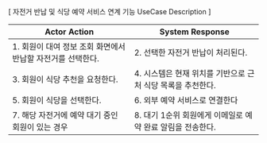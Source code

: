 [ 자전거 반납 및 식당 예약 서비스 연계 기능 UseCase Description ]

| Actor Action                                                | System Response                                             |
| ----------------------------------------------------------- | ----------------------------------------------------------- |
| 1. 회원이 대여 정보 조회 화면에서 반납할 자전거를 선택한다. | 2. 선택한 자전거 반납이 처리된다.                           |
| 3. 회원이 식당 추천을 요청한다.                             | 4. 시스템은 현재 위치를 기반으로 근처 식당 목록을 추천한다. |
| 5. 회원이 식당을 선택한다.                                  | 6. 외부 예약 서비스로 연결한다                              |
| 7. 해당 자전거에 예약 대기 중인 회원이 있는 경우            | 8. 대기 1순위 회원에게 이메일로 예약 완료 알림을 전송한다.  |
